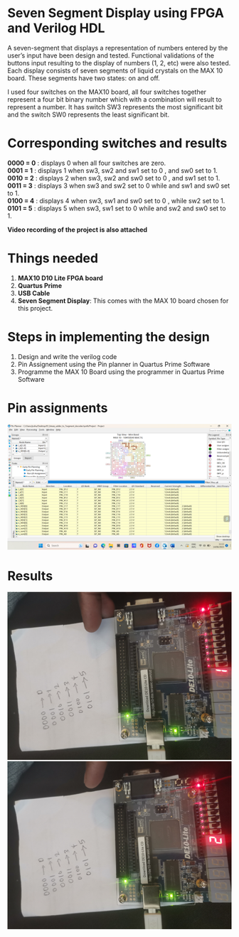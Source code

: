 # Seven Segment Display using FPGA and Verilog HDL
A seven-segment that displays a representation of numbers entered by the user’s input have been design and tested. Functional validations of the buttons input resulting to the display of numbers (1, 2, etc) were also tested. Each display consists of seven segments of liquid crystals on the MAX 10 board. These segments have two states: on and off. 

I used four switches on the MAX10 board, all four switches together represent a four bit binary number which with a combination will result to represent a number. It has switch SW3 represents the most significant bit and the switch SW0 represents the least significant bit. 

# Corresponding switches and results
**0000 = 0** : displays 0 when all four switches are zero. <br>
**0001 = 1** : displays 1 when sw3, sw2 and sw1 set to 0 , and sw0 set to 1. <br>
**0010 = 2** : displays 2 when sw3, sw2 and sw0 set to 0 , and sw1 set to 1. <br>
**0011 = 3** : displays 3 when sw3 and sw2 set to 0 while and sw1 and sw0 set to 1. <br>
**0100 = 4** : displays 4 when sw3, sw1 and sw0 set to 0 , while sw2 set to 1. <br>
**0101 = 5** : displays 5 when sw3, sw1 set to 0 while and sw2 and sw0 set to 1. <br>


****Video recording of the project is also attached****

# Things needed 
1. ****MAX10 D10 Lite FPGA board****
2. ****Quartus Prime****
3. ****USB Cable****
4. ****Seven Segment Display****: This comes with the MAX 10 board chosen for this project.

# Steps in implementing the design
1. Design and write the verilog code
2. Pin Assignement using the Pin planner in Quartus Prime Software
3. Programme the MAX 10 Board using the programmer in Quartus Prime Software

# Pin assignments 
![pins](Pins_Assignment.png)

# Results 
![resultone](Result_1.jpg) <br>
![result2](Result_2.jpg)

